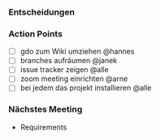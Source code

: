 ### Entscheidungen

### Action Points
- [ ] gdo zum Wiki umziehen @hannes
- [ ] branches aufräumen @janek
- [ ] issue tracker zeigen @alle
- [ ] zoom meeting einrichten @arne
- [ ] bei jedem das projekt installieren @alle

### Nächstes Meeting
- Requirements